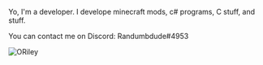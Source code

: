 Yo, I'm a developer. I develope minecraft mods, c# programs, C stuff, and stuff.

You can contact me on Discord: Randumbdude#4953

![ORiley](https://user-images.githubusercontent.com/86636387/212773959-b68d0155-9506-4039-865b-7c3f72c50392.png)
